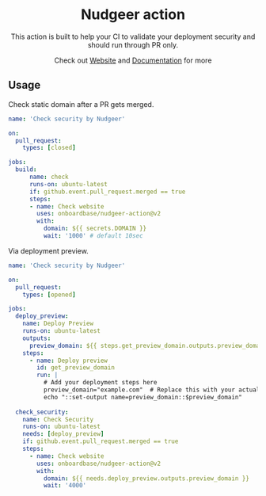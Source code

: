 <div style="text-align: center;">

# Nudgeer action 

This action is built to help your CI to validate your deployment security and should run through PR only.

Check out [Website](https://nudgeer.com/) and [Documentation](https://docs.nudgeer.com/) for more
</div>


## Usage

Check static domain after a PR gets merged.

```yaml
name: 'Check security by Nudgeer'

on:
  pull_request:
    types: [closed]

jobs:
  build:
      name: check
      runs-on: ubuntu-latest
      if: github.event.pull_request.merged == true
      steps:
      - name: Check website
        uses: onboardbase/nudgeer-action@v2
        with:
          domain: ${{ secrets.DOMAIN }}
          wait: '1000' # default 10sec
```

Via deployment preview.

```yaml
name: 'Check security by Nudgeer'

on:
  pull_request:
    types: [opened]

jobs:
  deploy_preview:
    name: Deploy Preview
    runs-on: ubuntu-latest
    outputs:
      preview_domain: ${{ steps.get_preview_domain.outputs.preview_domain }}
    steps:
      - name: Deploy preview
        id: get_preview_domain
        run: |
          # Add your deployment steps here
          preview_domain="example.com"  # Replace this with your actual domain
          echo "::set-output name=preview_domain::$preview_domain"
  
  check_security:
    name: Check Security
    runs-on: ubuntu-latest
    needs: [deploy_preview] 
    if: github.event.pull_request.merged == true
    steps:
      - name: Check website
        uses: onboardbase/nudgeer-action@v2
        with:
          domain: ${{ needs.deploy_preview.outputs.preview_domain }}
          wait: '4000'

```
